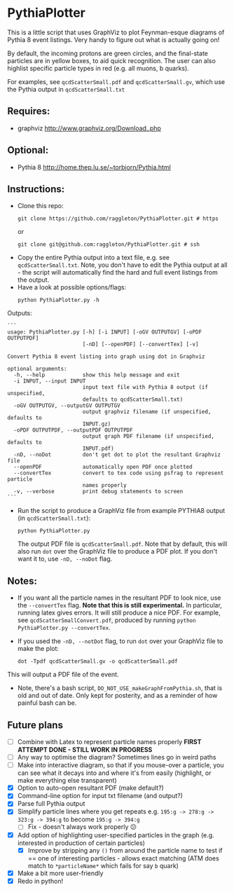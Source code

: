 # PythiaPlotter

This is a little script that uses GraphViz to plot Feynman-esque diagrams of Pythia 8 event listings. Very handy to figure out what is actually going on!

By default, the incoming protons are green circles, and the final-state particles are in yellow boxes, to aid quick recognition. The user can also highlist specific particle types in red (e.g. all muons, b quarks).

For examples, see `qcdScatterSmall.pdf` and `qcdScatterSmall.gv`, which use the Pythia output in `qcdScatterSmall.txt`

## Requires:
- graphviz http://www.graphviz.org/Download..php

## Optional:
- Pythia 8 http://home.thep.lu.se/~torbjorn/Pythia.html

## Instructions:

- Clone this repo:
	```
	git clone https://github.com/raggleton/PythiaPlotter.git # https

	```
	or 
	```
	git clone git@github.com:raggleton/PythiaPlotter.git # ssh

	```
- Copy the entire Pythia output into a text file, e.g. see `qcdScatterSmall.txt`. Note, you don't have to edit the Pythia output at all - the script will automatically find the hard and full event listings from the output.
- Have a look at possible options/flags:
	```
	python PythiaPlotter.py -h

	```
Outputs:

	```
	usage: PythiaPlotter.py [-h] [-i INPUT] [-oGV OUTPUTGV] [-oPDF OUTPUTPDF]
	                        [-nD] [--openPDF] [--convertTex] [-v]

	Convert Pythia 8 event listing into graph using dot in Graphviz

	optional arguments:
	  -h, --help            show this help message and exit
	  -i INPUT, --input INPUT
	                        input text file with Pythia 8 output (if unspecified,
	                        defaults to qcdScatterSmall.txt)
	  -oGV OUTPUTGV, --outputGV OUTPUTGV
	                        output graphviz filename (if unspecified, defaults to
	                        INPUT.gz)
	  -oPDF OUTPUTPDF, --outputPDF OUTPUTPDF
	                        output graph PDF filename (if unspecified, defaults to
	                        INPUT.pdf)
	  -nD, --noDot          don't get dot to plot the resultant Graphviz file
	  --openPDF             automatically open PDF once plotted
	  --convertTex          convert to tex code using psfrag to represent particle
	                        names properly
	  -v, --verbose         print debug statements to screen
	```

- Run the script to produce a GraphViz file from example PYTHIA8 output (in `qcdScatterSmall.txt`):
	```
	python PythiaPlotter.py

	```
	The output PDF file is `qcdScatterSmall.pdf`.
	Note that by default, this will also run `dot` over the GraphViz file to produce a PDF plot. If you don't want it to, use `-nD, --noDot` flag.

## Notes:

- If you want all the particle names in the resultant PDF to look nice, use the `--convertTex` flag. **Note that this is still experimental.** In particular, running latex gives errors. It will still produce a nice PDF. For example, see `qcdScatterSmallConvert.pdf`, produced by running `python PythiaPlotter.py --convertTex`.

- If you used the `-nD, --notDot` flag, to run `dot` over your GraphViz file to make the plot:
	```
	dot -Tpdf qcdScatterSmall.gv -o qcdScatterSmall.pdf
	
	```
This will output a PDF file of the event.

- Note, there's a bash script, `DO_NOT_USE_makeGraphFromPythia.sh`, that is old and out of date. Only kept for posterity, and as a reminder of how painful bash can be.

## Future plans
- [ ] Combine with Latex to represent particle names properly **FIRST ATTEMPT DONE - STILL WORK IN PROGRESS**
- [ ] Any way to optimise the diagram? Sometimes lines go in weird paths
- [ ] Make into interactive diagram, so that if you mouse-over a particle, you can see what it decays into and where it's from easily (highlight, or make everything else transparent)
- [x] Option to auto-open resultant PDF (make default?)
- [x] Command-line option for input txt filename (and output?)
- [x] Parse full Pythia output
- [x] Simplify particle lines where you get repeats e.g. `195:g -> 278:g -> 323:g -> 394:g` to become `195:g -> 394:g`
	- [ ] Fix - doesn't always work properly :confused:
- [x] Add option of highlighting user-specified particles in the graph (e.g. interested in production of certain particles)
	- [x] Improve by stripping any `()` from around the particle name to test if == one of interesting particles - allows exact matching (ATM does match to `*particleName*` which fails for say `b` quark)
- [x] Make a bit more user-friendly
- [x] Redo in python!